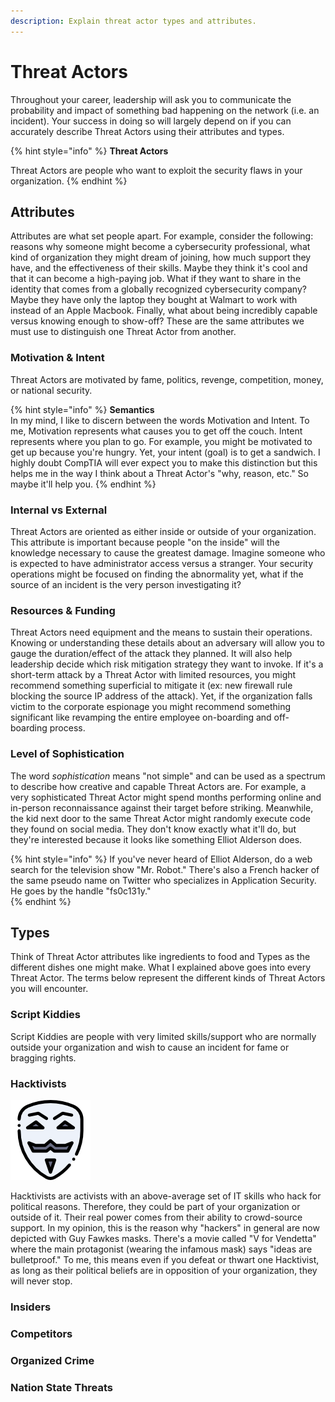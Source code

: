 ```yaml
---
description: Explain threat actor types and attributes.
---
```


# Threat Actors

Throughout your career, leadership will ask you to communicate the probability and impact of something bad happening on the network \(i.e. an incident\). Your success in doing so will largely depend on if you can accurately describe Threat Actors using their attributes and types.

{% hint style="info" %}
**Threat Actors** 

Threat Actors are people who want to exploit the security flaws in your organization.
{% endhint %}

## Attributes

Attributes are what set people apart. For example, consider the following: reasons why someone might become a cybersecurity professional, what kind of organization they might dream of joining, how much support they have, and the effectiveness of their skills. Maybe they think it's cool and that it can become a high-paying job. What if they want to share in the identity that comes from a globally recognized cybersecurity company? Maybe they have only the laptop they bought at Walmart to work with instead of an Apple Macbook. Finally, what about being incredibly capable versus knowing enough to show-off? These are the same attributes we must use to distinguish one Threat Actor from another. 

### Motivation & Intent 

Threat Actors are motivated by fame, politics, revenge, competition, money, or national security. 

{% hint style="info" %}
**Semantics**  
In my mind, I like to discern between the words Motivation and Intent. To me, Motivation represents what causes you to get off the couch. Intent represents where you plan to go. For example, you might be motivated to get up because you're hungry. Yet, your intent \(goal\) is to get a sandwich. I highly doubt CompTIA will ever expect you to make this distinction but this helps me in the way I think about a Threat Actor's "why, reason, etc." So maybe it'll help you. 
{% endhint %}

### Internal vs External

Threat Actors are oriented as either inside or outside of your organization. This attribute is important because people "on the inside" will the knowledge necessary to cause the greatest damage. Imagine someone who is expected to have administrator access versus a stranger. Your security operations might be focused on finding the abnormality yet, what if the source of an incident is the very person investigating it? 

### Resources & Funding

Threat Actors need equipment and the means to sustain their operations. Knowing or understanding these details about an adversary will allow you to gauge the duration/effect of the attack they planned. It will also help leadership decide which risk mitigation strategy they want to invoke. If it's a short-term attack by a Threat Actor with limited resources, you might recommend something superficial to mitigate it \(ex: new firewall rule blocking the source IP address of the attack\). Yet, if the organization falls victim to the corporate espionage you might recommend something significant like revamping the entire employee on-boarding and off-boarding process. 

### Level of Sophistication

The word _sophistication_ means "not simple" and can be used as a spectrum to describe how creative and capable Threat Actors are. For example, a very sophisticated Threat Actor might spend months performing online and in-person reconnaissance against their target before striking. Meanwhile, the kid next door to the same Threat Actor might randomly execute code they found on social media. They don't know exactly what it'll do, but they're interested because it looks like something Elliot Alderson does. 

{% hint style="info" %}
If you've never heard of Elliot Alderson, do a web search for the television show "Mr. Robot." There's also a French hacker of the same pseudo name on Twitter who specializes in Application Security. He goes by the handle "fs0c131y."  
{% endhint %}

## Types

Think of Threat Actor attributes like ingredients to food and Types as the different dishes one might make. What I explained above goes into every Threat Actor. The terms below represent the different kinds of Threat Actors you will encounter. 

### Script Kiddies

Script Kiddies are people with very limited skills/support who are normally outside your organization and wish to cause an incident for fame or bragging rights. 

### Hacktivists

![](../../.gitbook/assets/hacker.png)

Hacktivists are activists with an above-average set of IT skills who hack for political reasons. Therefore, they could be part of your organization or outside of it. Their real power comes from their ability to crowd-source support. In my opinion, this is the reason why "hackers" in general are now depicted with Guy Fawkes masks. There's a movie called "V for Vendetta" where the main protagonist \(wearing the infamous mask\) says "ideas are bulletproof." To me, this means even if you defeat or thwart one Hacktivist, as long as their political beliefs are in opposition of your organization, they will never stop. 

### Insiders

### Competitors

### Organized Crime

### Nation State Threats

